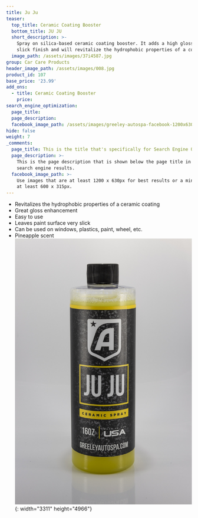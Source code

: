 ```yaml
---
title: Ju Ju
teaser:
  top_title: Ceramic Coating Booster
  bottom_title: JU JU
  short_description: >-
    Spray on silica-based ceramic coating booster. It adds a high gloss, super
    slick finish and will revitalize the hydrophobic properties of a coating
  image_path: /assets/images/37i4587.jpg
group: Car Care Products
header_image_path: /assets/images/008.jpg
product_id: 107
base_price: '23.99'
add_ons:
  - title: Ceramic Coating Booster
    price:
search_engine_optimization:
  page_title:
  page_description:
  facebook_image_path: /assets/images/greeley-autospa-facebook-1200x630.png
hide: false
weight: 7
_comments:
  page_title: This is the title that's specifically for Search Engine Optimization.
  page_description: >-
    This is the page description that is shown below the page title in the
    search engine results.
  facebook_image_path: >-
    Use images that are at least 1200 x 630px for best results or a minimum of
    at least 600 x 315px.
---
```


* Revitalizes the hydrophobic properties of a ceramic coating
* Great gloss enhancement
* Easy to use
* Leaves paint surface very slick
* Can be used on windows, plastics, paint, wheel, etc.
* Pineapple scent![](/assets/images/37i4587.jpg){: width="3311" height="4966"}
